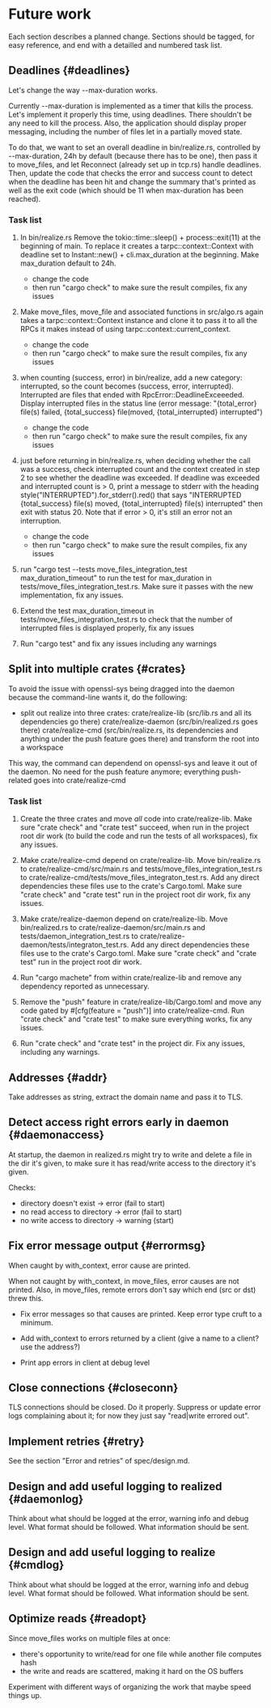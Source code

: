 # Future work

Each section describes a planned change. Sections should be tagged,
for easy reference, and end with a detailled and numbered task list.

## Deadlines {#deadlines}

Let's change the way --max-duration works.

Currently --max-duration is implemented as a timer that kills the
process. Let's implement it properly this time, using deadlines. There
shouldn't be any need to kill the process. Also, the application
should display proper messaging, including the number of files let in
a partially moved state.

To do that, we want to set an overall deadline in bin/realize.rs,
controlled by --max-duration, 24h by default (because there has to be
one), then pass it to move_files, and let Reconnect (already set up in
tcp.rs) handle deadlines. Then, update the code that checks the error
and success count to detect when the deadline has been hit and change
the summary that's printed as well as the exit code (which should be
11 when max-duration has been reached).

### Task list

1. In bin/realize.rs Remove the tokio::time::sleep() +
   process::exit(11) at the beginning of main. To replace it creates a
   tarpc::context::Context with deadline set to Instant::new() +
   cli.max_duration at the beginning. Make max_duration default to 24h.

   - change the code
   - then run "cargo check" to make sure the result compiles, fix any issues

2. Make move_files, move_file and associated functions in src/algo.rs
   again takes a tarpc::context::Context instance and clone it to pass
   it to all the RPCs it makes instead of using
   tarpc::context::current_context.

   - change the code
   - then run "cargo check" to make sure the result compiles, fix any
     issues

3. when counting (success, error) in bin/realize, add a new category:
   interrupted, so the count becomes (success, error, interrupted).
   Interrupted are files that ended with RpcError::DeadlineExceeeded.
   Display interrupted files in the status line (error message:
   "{total_error} file(s) failed, {total_success} file(moved,
   {total_interrupted} interrupted")

   - change the code
   - then run "cargo check" to make sure the result compiles, fix any
     issues

4. just before returning in bin/realize.rs, when deciding whether the
   call was a success, check interrupted count and the context created
   in step 2 to see whether the deadline was exceeded. If deadline was
   exceeded and interrupted count is > 0, print a message to stderr
   with the heading style("INTERRUPTED").for_stderr().red() that says
   "INTERRUPTED {total_success} file(s) moved, {total_interrupted}
   file(s) interrupted" then exit with status 20. Note that if error >
   0, it's still an error not an interruption.

   - change the code
   - then run "cargo check" to make sure the result compiles, fix any
     issues

5. run "cargo test --tests move_files_integration_test
   max_duration_timeout" to run the test for max_duration in
   tests/move_files_integration_test.rs. Make sure it passes with the
   new implementation, fix any issues.

6. Extend the test max_duration_timeout in
   tests/move_files_integration_test.rs to check that the number of
   interrupted files is displayed properly, fix any issues

7. Run "cargo test" and fix any issues including any warnings


## Split into multiple crates {#crates}

To avoid the issue with openssl-sys being dragged into the daemon because
the command-line wants it, do the following:

- split out realize into three crates:
 crate/realize-lib (src/lib.rs and all its dependencies go there)
 crate/realize-daemon (src/bin/realized.rs goes there)
 crate/realize-cmd (src/bin/realize.rs, its dependencies and anything under the push feature goes there)
 and transform the root into a workspace

This way, the command can dependend on openssl-sys and leave it out of
the daemon. No need for the push feature anymore; everything push-related goes into crate/realize-cmd

### Task list

1. Create the three crates and move *all* code into crate/realize-lib.
   Make sure "crate check" and "crate test" succeed, when run in the
   project root dir work (to build the code and run the tests of all
   workspaces), fix any issues.

3. Make crate/realize-cmd depend on crate/realize-lib. Move
   bin/realize.rs to crate/realize-cmd/src/main.rs and
   tests/move_files_integration_test.rs to
   crate/realize-cmd/tests/move_files_integraton_test.rs. Add any
   direct dependencies these files use to the crate's Cargo.toml. Make
   sure "crate check" and "crate test" run in the project root dir
   work, fix any issues.

4. Make crate/realize-daemon depend on crate/realize-lib. Move
   bin/realized.rs to crate/realize-daemon/src/main.rs and
   tests/daemon_integration_test.rs to
   crate/realize-daemon/tests/integraton_test.rs. Add any direct
   dependencies these files use to the crate's Cargo.toml. Make sure
   "crate check" and "crate test" run in the project root dir work.

5. Run "cargo machete" from within crate/realize-lib and remove
   any dependency reported as unnecessary.

6. Remove the "push" feature in crate/realize-lib/Cargo.toml and move
   any code gated by #[cfg(feature = "push")] into crate/realize-cmd.
   Run "crate check" and "crate test" to make sure everything works,
   fix any issues.

7. Run "crate check" and "crate test" in the project dir. Fix any
   issues, including any warnings.

## Addresses {#addr}

Take addresses as string, extract the domain name and pass it to TLS.

## Detect access right errors early in daemon {#daemonaccess}

At startup, the daemon in realized.rs might try to write and delete a
file in the dir it's given, to make sure it has read/write access to
the directory it's given.

Checks:
- directory doesn't exist -> error (fail to start)
- no read access to directory -> error (fail to start)
- no write access to directory -> warning (start)

## Fix error message output {#errormsg}

When caught by with_context, error cause are printed.

When not caught by with_context, in move_files, error causes are not
printed. Also, in move_files, remote errors don't say which end (src
or dst) threw this.

- Fix error messages so that causes are printed. Keep error type cruft
  to a minimum.

- Add with_context to errors returned by a client (give a name to a
  client? use the address?)

- Print app errors in client at debug level

## Close connections {#closeconn}

TLS connections should be closed. Do it properly. Suppress or update
error logs complaining about it; for now they just say "read|write
errored out".

## Implement retries {#retry}

See the section "Error and retries" of spec/design.md.

## Design and add useful logging to realized {#daemonlog}

Think about what should be logged at the error, warning info and debug
level. What format should be followed. What information should be
sent.

## Design and add useful logging to realize {#cmdlog}

Think about what should be logged at the error, warning info and debug
level. What format should be followed. What information should be
sent.

## Optimize reads {#readopt}

Since move_files works on multiple files at once:
 - there's opportunity to write/read for one file while another file computes hash
 - the write and reads are scattered, making it hard on the OS buffers

Experiment with different ways of organizing the work that maybe speed
things up.
